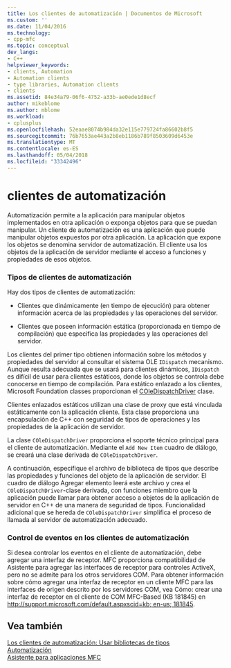```yaml
---
title: Los clientes de automatización | Documentos de Microsoft
ms.custom: ''
ms.date: 11/04/2016
ms.technology:
- cpp-mfc
ms.topic: conceptual
dev_langs:
- C++
helpviewer_keywords:
- clients, Automation
- Automation clients
- type libraries, Automation clients
- clients
ms.assetid: 84e34a79-06f6-4752-a33b-ae0ede1d8ecf
author: mikeblome
ms.author: mblome
ms.workload:
- cplusplus
ms.openlocfilehash: 52eaae8074b984da32e115e779724fa86602b8f5
ms.sourcegitcommit: 76b7653ae443a2b8eb1186b789f8503609d6453e
ms.translationtype: MT
ms.contentlocale: es-ES
ms.lasthandoff: 05/04/2018
ms.locfileid: "33342496"
---
```

# <a name="automation-clients"></a>clientes de automatización
Automatización permite a la aplicación para manipular objetos implementados en otra aplicación o exponga objetos para que se puedan manipular. Un cliente de automatización es una aplicación que puede manipular objetos expuestos por otra aplicación. La aplicación que expone los objetos se denomina servidor de automatización. El cliente usa los objetos de la aplicación de servidor mediante el acceso a funciones y propiedades de esos objetos.  
  
### <a name="types-of-automation-clients"></a>Tipos de clientes de automatización  
 Hay dos tipos de clientes de automatización:  
  
-   Clientes que dinámicamente (en tiempo de ejecución) para obtener información acerca de las propiedades y las operaciones del servidor.  
  
-   Clientes que poseen información estática (proporcionada en tiempo de compilación) que especifica las propiedades y las operaciones del servidor.  
  
 Los clientes del primer tipo obtienen información sobre los métodos y propiedades del servidor al consultar el sistema OLE `IDispatch` mecanismo. Aunque resulta adecuada que se usará para clientes dinámicos, `IDispatch` es difícil de usar para clientes estáticos, donde los objetos se controla debe conocerse en tiempo de compilación. Para estático enlazado a los clientes, Microsoft Foundation classes proporcionan el [COleDispatchDriver](../mfc/reference/coledispatchdriver-class.md) clase.  
  
 Clientes enlazados estáticos utilizan una clase de proxy que está vinculada estáticamente con la aplicación cliente. Esta clase proporciona una encapsulación de C++ con seguridad de tipos de operaciones y las propiedades de la aplicación de servidor.  
  
 La clase `COleDispatchDriver` proporciona el soporte técnico principal para el cliente de automatización. Mediante el `Add New Item` cuadro de diálogo, se creará una clase derivada de `COleDispatchDriver`.  
  
 A continuación, especifique el archivo de biblioteca de tipos que describe las propiedades y funciones del objeto de la aplicación de servidor. El cuadro de diálogo Agregar elemento leerá este archivo y crea el `COleDispatchDriver`-clase derivada, con funciones miembro que la aplicación puede llamar para obtener acceso a objetos de la aplicación de servidor en C++ de una manera de seguridad de tipos. Funcionalidad adicional que se hereda de `COleDispatchDriver` simplifica el proceso de llamada al servidor de automatización adecuado.  
  
### <a name="handling-events-in-automation-clients"></a>Control de eventos en los clientes de automatización  
 Si desea controlar los eventos en el cliente de automatización, debe agregar una interfaz de receptor. MFC proporciona compatibilidad de Asistente para agregar las interfaces de receptor para controles ActiveX, pero no se admite para los otros servidores COM. Para obtener información sobre cómo agregar una interfaz de receptor en un cliente MFC para las interfaces de origen descrito por los servidores COM, vea Cómo: crear una interfaz de receptor en el cliente de COM MFC-Based (KB 181845) en [ http://support.microsoft.com/default.aspxscid=kb; en-us; 181845](http://support.microsoft.com/default.aspxscid=kb;en-us;181845).  
  
## <a name="see-also"></a>Vea también  
 [Los clientes de automatización: Usar bibliotecas de tipos](../mfc/automation-clients-using-type-libraries.md)   
 [Automatización](../mfc/automation.md)   
 [Asistente para aplicaciones MFC](../mfc/reference/mfc-application-wizard.md)

